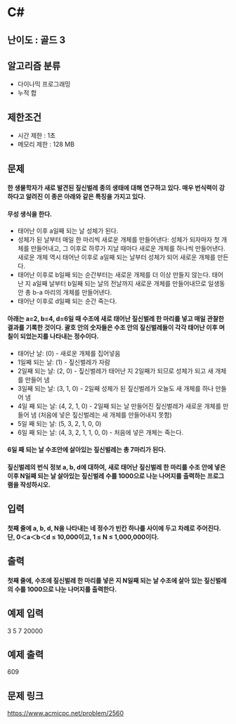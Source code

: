 # C#

## 난이도 : 골드 3

## 알고리즘 분류
  - 다이나믹 프로그래밍
  - 누적 합

## 제한조건
  - 시간 제한 : 1초
  - 메모리 제한 : 128 MB

## 문제
#### 한 생물학자가 새로 발견된 짚신벌레 종의 생태에 대해 연구하고 있다. 매우 번식력이 강하다고 알려진 이 종은 아래와 같은 특징을 가지고 있다.
#### 무성 생식을 한다.
  - 태어난 이후 a일째 되는 날 성체가 된다.
  - 성체가 된 날부터 매일 한 마리씩 새로운 개체를 만들어낸다: 성체가 되자마자 첫 개체를 만들어내고, 그 이후로 하루가 지날 때마다 새로운 개체를 하나씩 만들어낸다. 새로운 개체 역시 태어난 이후로 a일째 되는 날부터 성체가 되어 새로운 개체를 만든다.
  - 태어난 이후로 b일째 되는 순간부터는 새로운 개체를 더 이상 만들지 않는다. 태어난 지 a일째 날부터 b일째 되는 날의 전날까지 새로운 개체를 만들어내므로 일생동안 총 b-a 마리의 개체를 만들어낸다.
  - 태어난 이후로 d일째 되는 순간 죽는다.
#### 아래는 a=2, b=4, d=6일 때 수조에 새로 태어난 짚신벌레 한 마리를 넣고 매일 관찰한 결과를 기록한 것이다. 괄호 안의 숫자들은 수조 안의 짚신벌레들이 각각 태어난 이후 며칠이 되었는지를 나타내는 정수이다.
  - 태어난 날: (0) - 새로운 개체를 집어넣음
  - 1일째 되는 날: (1) - 짚신벌레가 자람
  - 2일째 되는 날: (2, 0) - 짚신벌레가 태어난 지 2일째가 되므로 성체가 되고 새 개체를 만들어 냄
  - 3일째 되는 날: (3, 1, 0) - 2일째 성체가 된 짚신벌레가 오늘도 새 개체를 하나 만들어 냄
  - 4일 째 되는 날: (4, 2, 1, 0) - 2일째 되는 날 만들어진 짚신벌레가 새로운 개체를 만들어 냄 (처음에 넣은 짚신벌레는 새 개체를 만들어내지 못함)
  - 5일 째 되는 날: (5, 3, 2, 1, 0, 0)
  - 6일 째 되는 날: (4, 3, 2, 1, 1, 0, 0) - 처음에 넣은 개체는 죽는다.
#### 6일 째 되는 날 수조안에 살아있는 짚신벌레는 총 7마리가 된다.
#### 짚신벌레의 번식 정보 a, b, d에 대하여, 새로 태어난 짚신벌레 한 마리를 수조 안에 넣은 이후 N일째 되는 날 살아있는 짚신벌레 수를 1000으로 나눈 나머지를 출력하는 프로그램을 작성하시오.

## 입력
#### 첫째 줄에 a, b, d, N을 나타내는 네 정수가 빈칸 하나를 사이에 두고 차례로 주어진다. 단, 0＜a＜b＜d ≤ 10,000이고, 1 ≤ N ≤ 1,000,000이다.

## 출력
#### 첫째 줄에, 수조에 짚신벌레 한 마리를 넣은 지 N일째 되는 날 수조에 살아 있는 짚신벌레의 수를 1000으로 나눈 나머지를 출력한다.

## 예제 입력
3 5 7 20000<br/>

## 예제 출력
609<br/>

## 문제 링크
https://www.acmicpc.net/problem/2560